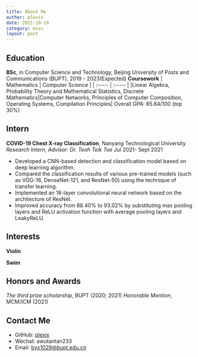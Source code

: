 ```yaml
---
title: About Me
author: plexix
date: 2021-10-19
category: misc
layout: post
---
```


## Education

**BSc**, in Computer Science and Technology, Beijing University of Posts and Communications (BUPT), 2019 - 2023(Expected)
**Coursework**
| Mathematics | Computer Science |
| :----: | :----: |
|Linear Algebra, Probability Theory and Mathematical Statistics, Discrete Mathematics|Computer Networks, Principles of Computer Composition, Operating Systems, Compilation Principles|
Overall GPA: 85.84/100 (top 30%)

## Intern


**COVID-19 Chest X-ray Classification**, Nanyang Technological University
*Research Intern, Advisor: Dr. Teoh Teik Toe*
Jul 2021- Sept 2021

+ Developed a CNN-based detection and classification model based on deep learning algorithm.
+ Compared the classification results of various pre-trained models (such as VGG-16, DenseNet-121, and ResNet-50) using the technique of transfer learning.
+ Implemented an 18-layer convolutional neural network based on the architecture of ResNet.
+ Improved accuracy from 88.40\% to 93.02\% by substituting max pooling layers and ReLU activation function with average pooling layers and LeakyReLU.

## Interests
**Violin**

**Swim**


## Honors and Awards
*The third prize scholarship*, BUPT (2020; 2021)
*Honorable Mention*, MCM/ICM (2021)

## Contact Me
+ GitHub: [plexix][1]
+ Wechat: awutantan233
+ Email: byx1029@bupt.edu.cn

[1]: https://github.com/plexixx